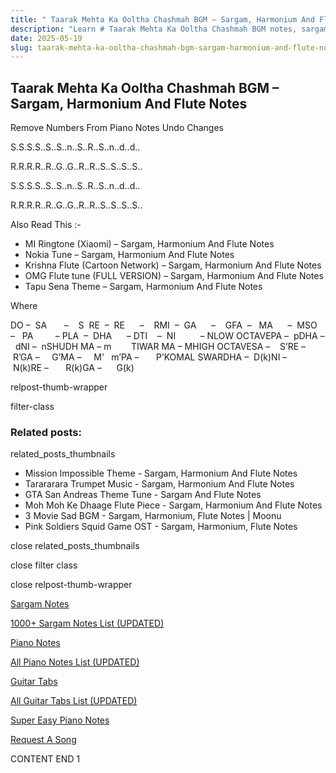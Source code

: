 ```yaml
---
title: " Taarak Mehta Ka Ooltha Chashmah BGM – Sargam, Harmonium And Flute Notes"
description: "Learn # Taarak Mehta Ka Ooltha Chashmah BGM notes, sargam, harmonium notations and flute notes. Easy step-by-step tutorial for beginners."
date: 2025-05-19
slug: taarak-mehta-ka-ooltha-chashmah-bgm-sargam-harmonium-and-flute-notes
---
```


## Taarak Mehta Ka Ooltha Chashmah BGM – Sargam, Harmonium And Flute Notes

Remove Numbers From Piano Notes
Undo Changes

S.S.S.S..S..S..n..S..R..S..n..d..d..

R.R.R.R..R..G..G..R..R..S..S..S..S..

S.S.S.S..S..S..n..S..R..S..n..d..d..

R.R.R.R..R..G..G..R..R..S..S..S..S..

Also Read This :-

- MI Ringtone (Xiaomi) – Sargam, Harmonium And Flute Notes
- Nokia Tune – Sargam, Harmonium And Flute Notes
- Krishna Flute (Cartoon Network) – Sargam, Harmonium And Flute Notes
- OMG Flute tune (FULL VERSION) – Sargam, Harmonium And Flute Notes
- Tapu Sena Theme – Sargam, Harmonium And Flute Notes

Where

DO –  SA       –    S  RE  –  RE      –    RMI  –  GA      –    GFA  –   MA      –  MSO  –   PA         – PLA  –  DHA      – DTI    –  NI          – NLOW OCTAVEPA –  pDHA –  dNI –  nSHUDH MA – m        TIWAR MA – MHIGH OCTAVESA –    S’RE –     R’GA –     G’MA –     M’   m’PA –       P’KOMAL SWARDHA –  D(k)NI –       N(k)RE –       R(k)GA –      G(k)

relpost-thumb-wrapper

filter-class

### Related posts:

related_posts_thumbnails

- Mission Impossible Theme - Sargam, Harmonium And Flute Notes
- Tarararara Trumpet Music - Sargam, Harmonium And Flute Notes
- GTA San Andreas Theme Tune - Sargam And Flute Notes
- Moh Moh Ke Dhaage Flute Piece - Sargam, Harmonium And Flute Notes
- 3 Movie Sad BGM - Sargam, Harmonium, Flute Notes | Moonu
- Pink Soldiers Squid Game OST - Sargam, Harmonium, Flute Notes

close related_posts_thumbnails

close filter class

close relpost-thumb-wrapper

[Sargam Notes](/sargam-notes.html)

[1000+ Sargam Notes List (UPDATED)](/all-songs-list-sargam-notes.html)

[Piano Notes](/piano-notes.html)

[All Piano Notes List (UPDATED)](/all-songs-list-piano-notes.html)

[Guitar Tabs](/guitar-tabs.html)

[All Guitar Tabs List (UPDATED)](/all-songs-list-guitar-tabs.html)

[Super Easy Piano Notes](https://studywall.in/)

[Request A Song](/request-a-song.html)

CONTENT END 1
